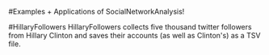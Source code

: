 #Examples + Applications of SocialNetworkAnalysis!

#HillaryFollowers
HillaryFollowers collects five thousand twitter followers from Hillary Clinton and saves their accounts (as well as Clinton's) as a TSV file.
